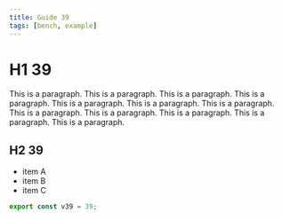 ```yaml
---
title: Guide 39
tags: [bench, example]
---
```


# H1 39

This is a paragraph. This is a paragraph. This is a paragraph. This is a paragraph. This is a paragraph. This is a paragraph. This is a paragraph. This is a paragraph. This is a paragraph. This is a paragraph. This is a paragraph. This is a paragraph. 

## H2 39

- item A
- item B
- item C

```ts
export const v39 = 39;
```